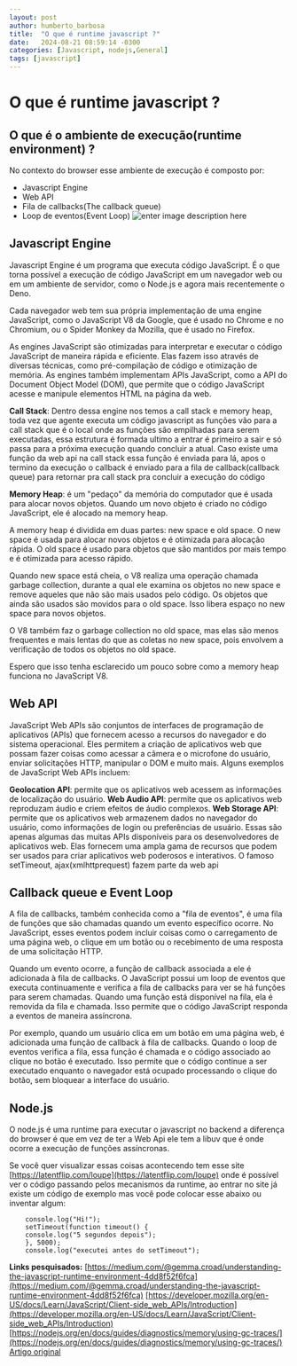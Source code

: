 ```yaml
---
layout: post
author: humberto_barbosa
title:  "O que é runtime javascript ?"
date:   2024-08-21 08:59:14 -0300
categories: [Javascript, nodejs,General]
tags: [javascript]
---
```


# O que é runtime javascript ?


## O que é o ambiente de execução(runtime environment) ?

No contexto do browser esse ambiente de execução é composto por:

-   Javascript Engine
-   Web API
-   Fila de callbacks(The callback queue)
-   Loop de eventos(Event Loop)
![enter image description here](https://dev-to-uploads.s3.amazonaws.com/uploads/articles/tm6rtjjni7ma2p5u6i8a.png)
## Javascript Engine

Javascript Engine é um programa que executa código JavaScript. É o que torna possível a execução de código JavaScript em um navegador web ou em um ambiente de servidor, como o Node.js e agora mais recentemente o Deno.

Cada navegador web tem sua própria implementação de uma engine JavaScript, como o JavaScript V8 da Google, que é usado no Chrome e no Chromium, ou o Spider Monkey da Mozilla, que é usado no Firefox.

As engines JavaScript são otimizadas para interpretar e executar o código JavaScript de maneira rápida e eficiente. Elas fazem isso através de diversas técnicas, como pré-compilação de código e otimização de memória. As engines também implementam APIs JavaScript, como a API do Document Object Model (DOM), que permite que o código JavaScript acesse e manipule elementos HTML na página da web.

**Call Stack**: Dentro dessa engine nos temos a call stack e memory heap, toda vez que agente executa um código javascript as funções vão para a call stack que é o local onde as funções são empilhadas para serem executadas, essa estrutura é formada ultimo a entrar é primeiro a sair e só passa para a próxima execução quando concluir a atual.
Caso existe uma função da web api na call stack essa função é enviada para lá, apos o termino da execução o callback é enviado para a fila de callback(callback queue) para retornar pra call stack pra concluir a execução do código

**Memory Heap**: é um "pedaço" da memória do computador que é usada para alocar novos objetos. Quando um novo objeto é criado no código JavaScript, ele é alocado na memory heap.

A memory heap é dividida em duas partes: new space e old space. O new space é usada para alocar novos objetos e é otimizada para alocação rápida. O old space é usado para objetos que são mantidos por mais tempo e é otimizada para acesso rápido.

Quando new space está cheia, o V8 realiza uma operação chamada garbage collection, durante a qual ele examina os objetos no new space e remove aqueles que não são mais usados ​​pelo código. Os objetos que ainda são usados ​​são movidos para o old space. Isso libera espaço no new space para novos objetos.

O V8 também faz o garbage collection no old space, mas elas são menos frequentes e mais lentas do que as coletas no new space, pois envolvem a verificação de todos os objetos no old space.

Espero que isso tenha esclarecido um pouco sobre como a memory heap funciona no JavaScript V8.

## Web API

JavaScript Web APIs são conjuntos de interfaces de programação de aplicativos (APIs) que fornecem acesso a recursos do navegador e do sistema operacional. Eles permitem a criação de aplicativos web que possam fazer coisas como acessar a câmera e o microfone do usuário, enviar solicitações HTTP, manipular o DOM e muito mais. Alguns exemplos de JavaScript Web APIs incluem:

**Geolocation API**: permite que os aplicativos web acessem as informações de localização do usuário.
**Web Audio API**: permite que os aplicativos web reproduzam áudio e criem efeitos de áudio complexos.
**Web Storage API**: permite que os aplicativos web armazenem dados no navegador do usuário, como informações de login ou preferências de usuário.
Essas são apenas algumas das muitas APIs disponíveis para os desenvolvedores de aplicativos web. Elas fornecem uma ampla gama de recursos que podem ser usados ​​para criar aplicativos web poderosos e interativos.
O famoso setTimeout, ajax(xmlhttprequest) fazem parte da web api

## Callback queue e Event Loop

A fila de callbacks, também conhecida como a "fila de eventos", é uma fila de funções que são chamadas quando um evento específico ocorre. No JavaScript, esses eventos podem incluir coisas como o carregamento de uma página web, o clique em um botão ou o recebimento de uma resposta de uma solicitação HTTP.

Quando um evento ocorre, a função de callback associada a ele é adicionada à fila de callbacks. O JavaScript possui um loop de eventos que executa continuamente e verifica a fila de callbacks para ver se há funções para serem chamadas. Quando uma função está disponível na fila, ela é removida da fila e chamada. Isso permite que o código JavaScript responda a eventos de maneira assíncrona.

Por exemplo, quando um usuário clica em um botão em uma página web, é adicionada uma função de callback à fila de callbacks. Quando o loop de eventos verifica a fila, essa função é chamada e o código associado ao clique no botão é executado. Isso permite que o código continue a ser executado enquanto o navegador está ocupado processando o clique do botão, sem bloquear a interface do usuário.

## Node.js

O node.js é uma runtime para executar o javascript no backend a diferença do browser é que em vez de ter a Web Api ele tem a libuv que é onde ocorre a execução de funções assíncronas.

Se você quer visualizar essas coisas acontecendo tem esse site  [https://latentflip.com/loupe](https://latentflip.com/loupe)  onde é possível ver o código passando pelos mecanismos da runtime, ao entrar no site já existe um código de exemplo mas você pode colocar esse abaixo ou inventar algum:

```
    console.log("Hi!");
    setTimeout(function timeout() {
    console.log("5 segundos depois");
    }, 5000);
    console.log("executei antes do setTimeout");
```


**Links pesquisados:**
[https://medium.com/@gemma.croad/understanding-the-javascript-runtime-environment-4dd8f52f6fca](https://medium.com/@gemma.croad/understanding-the-javascript-runtime-environment-4dd8f52f6fca)
[https://developer.mozilla.org/en-US/docs/Learn/JavaScript/Client-side_web_APIs/Introduction](https://developer.mozilla.org/en-US/docs/Learn/JavaScript/Client-side_web_APIs/Introduction)
[https://nodejs.org/en/docs/guides/diagnostics/memory/using-gc-traces/](https://nodejs.org/en/docs/guides/diagnostics/memory/using-gc-traces/)
[Artigo original](https://dev.to/h1bertobarbosa/o-que-e-runtime-javascript--55bd)
